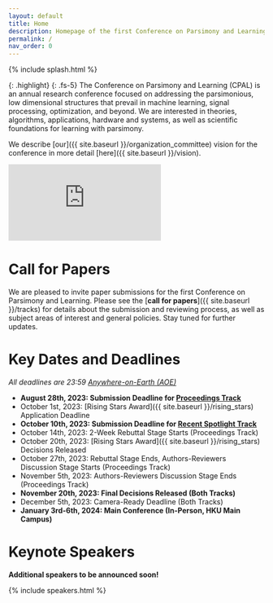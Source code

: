 ```yaml
---
layout: default
title: Home
description: Homepage of the first Conference on Parsimony and Learning (CPAL), at Hong Kong University in January 2024. Call for papers, submission information, speakers, and policies. 
permalink: /
nav_order: 0
---
```


{% include splash.html %}

{: .highlight}
{: .fs-5}
The Conference on Parsimony and Learning (CPAL) is an annual research
conference focused on addressing the parsimonious, low dimensional structures
that prevail in machine learning, signal processing, optimization, and beyond.
We are interested in theories, algorithms, applications, hardware and systems,
as well as scientific foundations for learning with parsimony. 

We describe [our]({{ site.baseurl }}/organization_committee) vision for the conference in
more detail [here]({{ site.baseurl }}/vision).

<div class="youtube-wrapper">
<div class="youtube-video">
<iframe src="https://www.youtube-nocookie.com/embed/pGbjiZOR63I?rel=0" title="YouTube video player" frameborder="0" allow="accelerometer; autoplay; clipboard-write; encrypted-media; gyroscope; picture-in-picture; web-share" allowfullscreen></iframe>
</div>
</div>

# Call for Papers

<!--{: .fs-5 .text-center}
[Submit your Work on OpenReview](https://openreview.net/group?id=CPAL.cc/2024/Conference)-->

We are pleased to invite paper submissions for the first Conference on
Parsimony and Learning. Please see the [**call for papers**]({{ site.baseurl
}}/tracks) for details about the submission and reviewing process, as well as
subject areas of interest and general policies. Stay tuned for further updates.


# Key Dates and Deadlines

*All deadlines are 23:59 [Anywhere-on-Earth (AOE)](https://www.ieee802.org/16/aoe.html)*

- **August 28th, 2023: Submission Deadline for [Proceedings Track](https://openreview.net/group?id=CPAL.cc/2024/Conference)**
- October 1st, 2023: [Rising Stars Award]({{ site.baseurl }}/rising_stars)
  Application Deadline
- **October 10th, 2023: Submission Deadline for [Recent Spotlight Track](https://openreview.net/group?id=CPAL.cc/2024/Recent_Spotlight_Track)**
- October 14th, 2023: 2-Week Rebuttal Stage Starts (Proceedings Track)
- October 20th, 2023: [Rising Stars Award]({{ site.baseurl }}/rising_stars)
  Decisions Released
- October 27th, 2023: Rebuttal Stage Ends, Authors-Reviewers Discussion Stage Starts (Proceedings Track)
- November 5th, 2023: Authors-Reviewers Discussion Stage Ends (Proceedings
  Track)
- **November 20th, 2023: Final Decisions Released (Both Tracks)**
- December 5th, 2023: Camera-Ready Deadline (Both Tracks)
- **January 3rd-6th, 2024: Main Conference (In-Person, HKU Main Campus)**

# Keynote Speakers

**Additional speakers to be announced soon!**

{% include speakers.html %}
